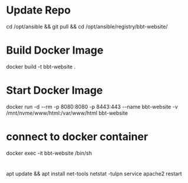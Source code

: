 # Update Repo
cd /opt/ansible && git pull && cd /opt/ansible/registry/bbt-website/

# Build Docker Image
docker build -t bbt-website .

# Start Docker Image
docker run -d --rm -p 8080:8080 -p 8443:443 --name bbt-website -v /mnt/nvme/www/html:/var/www/html bbt-website

# connect to docker container
docker exec -it bbt-website /bin/sh

#
apt update && apt install net-tools
netstat -tulpn
service apache2 restart


